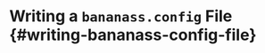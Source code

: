 # Writing a `bananass.config` File {#writing-bananass-config-file}

<!-- @include: @/shared/wip.en.md -->
